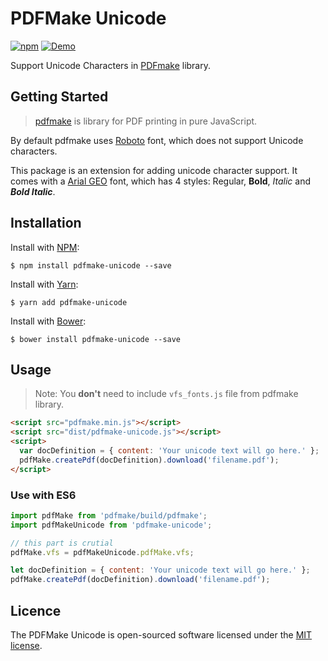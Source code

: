 # PDFMake Unicode

[![npm](https://img.shields.io/npm/v/pdfmake-unicode.svg)](https://www.npmjs.com/package/pdfmake-unicode)
[![Demo](https://img.shields.io/badge/View-Demo-blue.svg)](https://landish.github.io/pdfmake-unicode/)

Support Unicode Characters in [PDFmake](https://github.com/bpampuch/pdfmake) library.


## Getting Started

> [pdfmake](https://github.com/bpampuch/pdfmake) is library for PDF printing in pure JavaScript.

By default pdfmake uses [Roboto](https://fonts.google.com/specimen/Roboto) font, which does not support Unicode characters.

This package is an extension for adding unicode character support. It comes with a [Arial GEO](http://fonts.ge/en/pack/28/Arial-GEO) font, which has 4 styles: Regular, **Bold**, *Italic* and ***Bold Italic***.

## Installation


Install with [NPM](https://www.npmjs.com):

```
$ npm install pdfmake-unicode --save
```

Install with [Yarn](https://yarnpkg.com/):

```
$ yarn add pdfmake-unicode
```

Install with [Bower](https://bower.io/):

```
$ bower install pdfmake-unicode --save
```

## Usage

> Note: You **don't** need to include `vfs_fonts.js` file from pdfmake library.

```html
<script src="pdfmake.min.js"></script>
<script src="dist/pdfmake-unicode.js"></script>
<script>
  var docDefinition = { content: 'Your unicode text will go here.' };
  pdfMake.createPdf(docDefinition).download('filename.pdf');
</script>

```
### Use with ES6

```js
import pdfMake from 'pdfmake/build/pdfmake';
import pdfMakeUnicode from 'pdfmake-unicode';

// this part is crutial
pdfMake.vfs = pdfMakeUnicode.pdfMake.vfs;

let docDefinition = { content: 'Your unicode text will go here.' };
pdfMake.createPdf(docDefinition).download('filename.pdf');

```

## Licence

The PDFMake Unicode is open-sourced software licensed under the [MIT license](https://github.com/Landish/pdfmake-unicode/blob/master/LICENSE).